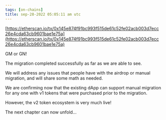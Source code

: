```yaml
---
tags: [on-chains]
title: sep-28-2022 05:05:11 am utc
---
```


[https://etherscan.io/tx/0x145e874f91bc993f515de61c52fe02acb003d7ecc26e4cda63cb9601bae1e75a](https://etherscan.io/tx/0x145e874f91bc993f515de61c52fe02acb003d7ecc26e4cda63cb9601bae1e75a)

GM or GN!

The migration completed successfully as far as we are able to see.

We will address any issues that people have with the airdrop or manual migration, and will share some math as needed.

We are confirming now that the existing dApp can support manual migration for any one with v1 tokens that were purchased prior to the migration.

However, the v2 token ecosystem is very much live!

The next chapter can now unfold...
